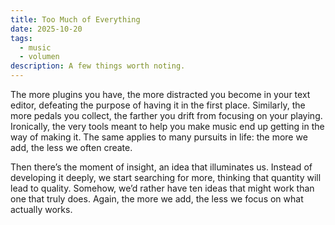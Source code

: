 ```yaml
---
title: Too Much of Everything
date: 2025-10-20
tags:
  - music
  - volumen
description: A few things worth noting.
---
```


The more plugins you have, the more distracted you become in your text editor, defeating the purpose of having it in the first place. Similarly, the more pedals you collect, the farther you drift from focusing on your playing. Ironically, the very tools meant to help you make music end up getting in the way of making it. The same applies to many pursuits in life: the more we add, the less we often create.

Then there’s the moment of insight, an idea that illuminates us. Instead of developing it deeply, we start searching for more, thinking that quantity will lead to quality. Somehow, we’d rather have ten ideas that might work than one that truly does. Again, the more we add, the less we focus on what actually works.